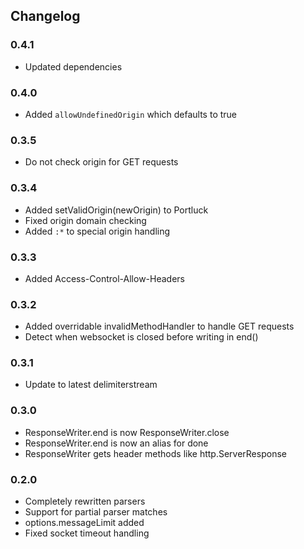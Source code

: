 ## Changelog ##

### 0.4.1 ###
* Updated dependencies

### 0.4.0 ###
* Added `allowUndefinedOrigin` which defaults to true

### 0.3.5 ###
* Do not check origin for GET requests

### 0.3.4 ###
* Added setValidOrigin(newOrigin) to Portluck
* Fixed origin domain checking
* Added `:*` to special origin handling

### 0.3.3 ###
* Added Access-Control-Allow-Headers

### 0.3.2 ###
* Added overridable invalidMethodHandler to handle GET requests
* Detect when websocket is closed before writing in end()

### 0.3.1 ###
* Update to latest delimiterstream

### 0.3.0 ###
* ResponseWriter.end is now ResponseWriter.close
* ResponseWriter.end is now an alias for done
* ResponseWriter gets header methods like http.ServerResponse

### 0.2.0 ###
* Completely rewritten parsers
* Support for partial parser matches
* options.messageLimit added
* Fixed socket timeout handling

